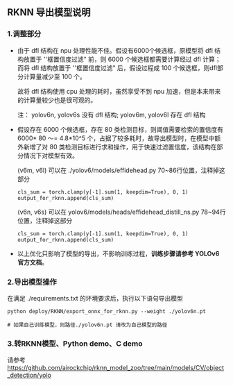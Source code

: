 ## RKNN 导出模型说明

### 1.调整部分

- 由于 dfl 结构在 npu 处理性能不佳。假设有6000个候选框，原模型将 dfl 结构放置于 ''框置信度过滤" 前，则 6000 个候选框都需要计算经过 dfl 计算；而将 dfl 结构放置于 ''框置信度过滤" 后，假设过程成 100 个候选框，则dfl部分计算量减少至 100 个。

  故将 dfl 结构使用 cpu 处理的耗时，虽然享受不到 npu 加速，但是本来带来的计算量较少也是很可观的。
  
  注： yolov6n, yolov6s 没有 dfl 结构; yolov6m, yolov6l 存在 dfl 结构



- 假设存在 6000 个候选框，存在 80 类检测目标，则阈值需要检索的置信度有 6000* 80 ～= 4.8*10^5 个，占据了较多耗时，故导出模型时，在模型中额外新增了对 80 类检测目标进行求和操作，用于快速过滤置信度，该结构在部分情况下对模型有效。

  (v6m, v6l) 可以在 ./yolov6/models/effidehead.py 70~86行位置，注释掉这部分

  ```
  cls_sum = torch.clamp(y[-1].sum(1, keepdim=True), 0, 1)
  output_for_rknn.append(cls_sum)
  ```

  (v6n, v6s) 可以在  yolov6/models/heads/effidehead_distill_ns.py 78~94行位置，注释掉这部分
  
  ```
  cls_sum = torch.clamp(y[-1].sum(1, keepdim=True), 0, 1)
  output_for_rknn.append(cls_sum)
  ```
  



- 以上优化只影响了模型的导出，不影响训练过程，**训练步骤请参考 YOLOv6 官方文档**。




### 2.导出模型操作

在满足 ./requirements.txt 的环境要求后，执行以下语句导出模型

```
python deploy/RKNN/export_onnx_for_rknn.py --weight ./yolov6n.pt

# 如果自己训练模型，则路径./yolov6n.pt 请改为自己模型的路径
```



### 3.转RKNN模型、Python demo、C demo

请参考 https://github.com/airockchip/rknn_model_zoo/tree/main/models/CV/object_detection/yolo 